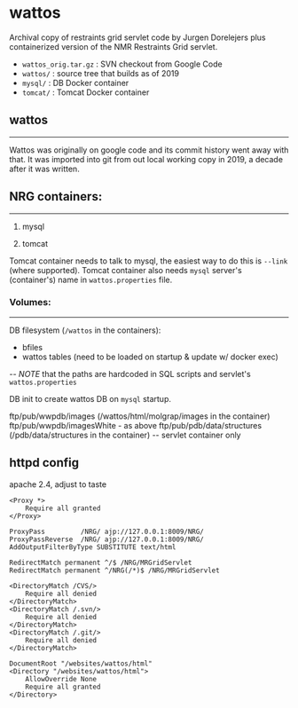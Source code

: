 # wattos

Archival copy of restraints grid servlet code by Jurgen Dorelejers
plus containerized version of the NMR Restraints Grid servlet.

  * `wattos_orig.tar.gz` : SVN checkout from Google Code
  * `wattos/` : source tree that builds as of 2019
  * `mysql/` : DB Docker container
  * `tomcat/` : Tomcat Docker container

## wattos
------

Wattos was originally on google code and its commit history went away with that.
It was imported into git from out local working copy in 2019, a decade after it
was written.

## NRG containers:
-------------------------------

1. mysql

2. tomcat

Tomcat container needs to talk to mysql, the easiest way to do this is `--link` (where supported).
Tomcat container also needs `mysql` server's (container's) name in `wattos.properties` file.

### Volumes:
--------

DB filesystem (`/wattos` in the containers):
 - bfiles
 - wattos tables (need to be loaded on startup & update w/ docker exec)

-- *NOTE* that the paths are hardcoded in SQL scripts and servlet's `wattos.properties`
 
DB init to create wattos DB on `mysql` startup. 

ftp/pub/wwpdb/images (/wattos/html/molgrap/images in the container)
ftp/pub/wwpdb/imagesWhite - as above
ftp/pub/pdb/data/structures (/pdb/data/structures in the container)
-- servlet container only

## httpd config

apache 2.4, adjust to taste
```
<Proxy *>
    Require all granted
</Proxy>

ProxyPass         /NRG/ ajp://127.0.0.1:8009/NRG/
ProxyPassReverse  /NRG/ ajp://127.0.0.1:8009/NRG/
AddOutputFilterByType SUBSTITUTE text/html

RedirectMatch permanent ^/$ /NRG/MRGridServlet
RedirectMatch permanent ^/NRG(/*)$ /NRG/MRGridServlet

<DirectoryMatch /CVS/>
    Require all denied
</DirectoryMatch>
<DirectoryMatch /.svn/>
    Require all denied
</DirectoryMatch>
<DirectoryMatch /.git/>
    Require all denied
</DirectoryMatch>

DocumentRoot "/websites/wattos/html"
<Directory "/websites/wattos/html">
    AllowOverride None
    Require all granted
</Directory> 
```
